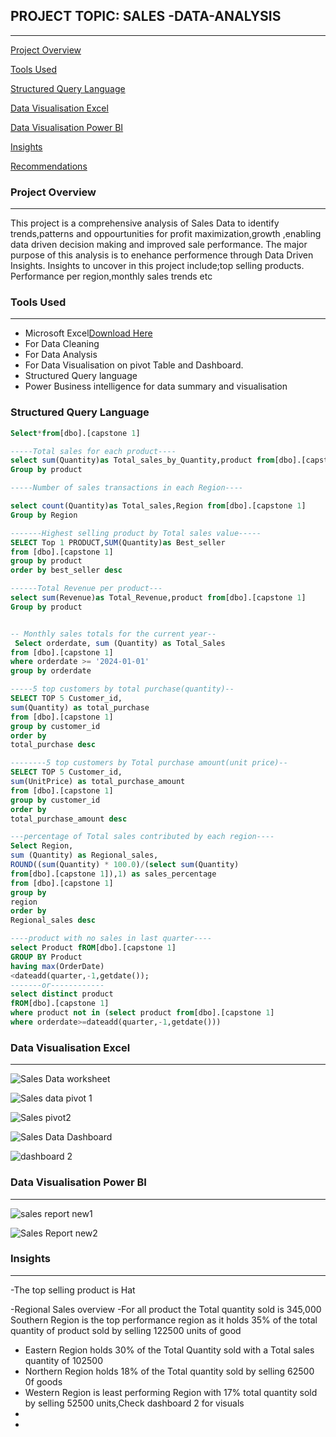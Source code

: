 ## PROJECT TOPIC: SALES -DATA-ANALYSIS
---
[Project Overview](#project-overview)

[Tools Used](#tools-used)

[Structured Query Language](#structured-query-language)

[Data Visualisation Excel](#data-visualisation-excel)

[Data Visualisation Power BI](#data-visualisation-power-bi)

[Insights](#insights) 

[Recommendations](#recommedations)

### Project Overview
---
This project  is a comprehensive analysis of Sales Data to identify trends,patterns and oppourtunities for profit maximization,growth ,enabling data driven decision making and improved sale performance. The major purpose of this analysis is to enehance performence through Data Driven Insights. Insights to uncover in this project include;top selling products. Performance per region,monthly sales trends etc


### Tools Used
---
- Microsoft Excel[Download Here](https://www.microsoft.com)
- For Data Cleaning
- For Data Analysis
- For Data Visualisation on pivot Table and Dashboard.
- Structured Query language
- Power Business intelligence for data summary and visualisation
  
 ### Structured Query Language
 ```SQL
Select*from[dbo].[capstone 1]

 -----Total sales for each product----
 select sum(Quantity)as Total_sales_by_Quantity,product from[dbo].[capstone 1]  
 Group by product

 -----Number of sales transactions in each Region----
 
 select count(Quantity)as Total_sales,Region from[dbo].[capstone 1]  
 Group by Region

 -------Highest selling product by Total sales value-----
 SELECT Top 1 PRODUCT,SUM(Quantity)as Best_seller
 from [dbo].[capstone 1]
 group by product
 order by best_seller desc
 
 ------Total Revenue per product---
 select sum(Revenue)as Total_Revenue,product from[dbo].[capstone 1]  
 Group by product


 --	Monthly sales totals for the current year--
  Select orderdate, sum (Quantity) as Total_Sales 
 from [dbo].[capstone 1]
 where orderdate >= '2024-01-01'
 group by orderdate

-----5 top customers by total purchase(quantity)--
SELECT TOP 5 Customer_id,
sum(Quantity) as total_purchase
from [dbo].[capstone 1]
group by customer_id
order by 
total_purchase desc

--------5 top customers by Total purchase amount(unit price)--
SELECT TOP 5 Customer_id,
sum(UnitPrice) as total_purchase_amount
from [dbo].[capstone 1]
group by customer_id
order by 
total_purchase_amount desc

---percentage of Total sales contributed by each region----
Select Region,
sum (Quantity) as Regional_sales,
ROUND((sum(Quantity) * 100.0)/(select sum(Quantity)
from[dbo].[capstone 1]),1) as sales_percentage
from [dbo].[capstone 1]
group by
region
order by
Regional_sales desc

----product with no sales in last quarter----
select Product fROM[dbo].[capstone 1]
GROUP BY Product
having max(OrderDate)
<dateadd(quarter,-1,getdate());
-------or------------
select distinct product
fROM[dbo].[capstone 1]
where product not in (select product from[dbo].[capstone 1]
where orderdate>=dateadd(quarter,-1,getdate()))
```

### Data Visualisation Excel
---
![Sales Data worksheet](https://github.com/user-attachments/assets/505f24e6-bda4-45bf-afdb-c96c32a346da)





![Sales data pivot 1](https://github.com/user-attachments/assets/da797fc8-298b-4fcf-a7a2-c4d3df142e64)





![Sales pivot2](https://github.com/user-attachments/assets/fd4fec96-ca10-4d9a-b174-d1399ce2667a)



![Sales Data Dashboard](https://github.com/user-attachments/assets/b0c7a855-fb62-4cab-af54-acc2e5ee6852)



![dashboard 2](https://github.com/user-attachments/assets/3f383d7c-1b4f-4f21-a0a0-77bf6c4d1dbf)


### Data Visualisation Power BI
---
![sales report new1](https://github.com/user-attachments/assets/88def056-2316-4148-a60b-f46eb82bc4a1)




![Sales Report new2](https://github.com/user-attachments/assets/7954dae7-4e6e-42c4-94c3-5bf72fe2dee5)












### Insights
---
-The top selling product is Hat

-Regional Sales overview
-For all product the Total quantity sold is 345,000 Southern Region is the top performance region as it holds 35% of the total quantity of product sold by selling 122500 units of good
- Eastern Region holds 30% of the Total Quantity  sold with a Total sales quantity of 102500 
- Northern Region holds  18% of the Total quantity sold by selling 62500 0f goods
- Western Region is least performing Region with 17% total quantity sold by selling 52500 units,Check dashboard 2 for visuals
- 
- 


